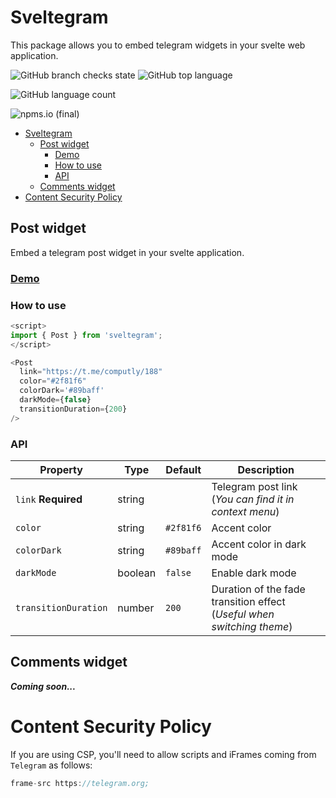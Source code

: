 # Sveltegram

This package allows you to embed telegram widgets in your svelte web application.

![GitHub branch checks state](https://img.shields.io/github/checks-status/416d72/sveltegram/main)
![GitHub top language](https://img.shields.io/github/languages/top/416d72/sveltegram?color=%23ff0000)

![GitHub language count](https://img.shields.io/github/languages/count/416d72/sveltegram)

![npms.io (final)](https://img.shields.io/npms-io/final-score/sveltegram?color=%230d0)

- [Sveltegram](#sveltegram)
  - [Post widget](#post-widget)
    - [Demo](#demo)
    - [How to use](#how-to-use)
    - [API](#api)
  - [Comments widget](#comments-widget)
- [Content Security Policy](#content-security-policy)

## Post widget

Embed a telegram post widget in your svelte application.

### [Demo](https://sveltegram.computly.me)

### How to use

```js
<script>
import { Post } from 'sveltegram';
</script>

<Post
  link="https://t.me/computly/188"
  color="#2f81f6"
  colorDark='#89baff'
  darkMode={false}
  transitionDuration={200}
/>
```

### API

| Property             | Type    | Default   | Description                                                            |
| -------------------- | ------- | --------- | ---------------------------------------------------------------------- |
| `link` **Required**  | string  |           | Telegram post link (_You can find it in context menu_)                 |
| `color`              | string  | `#2f81f6` | Accent color                                                           |
| `colorDark`          | string  | `#89baff` | Accent color in dark mode                                              |
| `darkMode`           | boolean | `false`   | Enable dark mode                                                       |
| `transitionDuration` | number  | `200`     | Duration of the fade transition effect (_Useful when switching theme_) |

## Comments widget

_**Coming soon...**_

# Content Security Policy

If you are using CSP, you'll need to allow scripts and iFrames coming from `Telegram` as follows:

```js
frame-src https://telegram.org;
```
